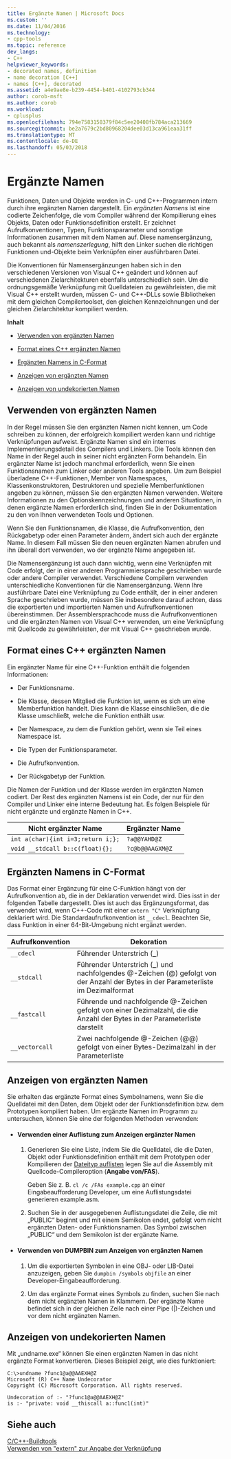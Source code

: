 ```yaml
---
title: Ergänzte Namen | Microsoft Docs
ms.custom: ''
ms.date: 11/04/2016
ms.technology:
- cpp-tools
ms.topic: reference
dev_langs:
- C++
helpviewer_keywords:
- decorated names, definition
- name decoration [C++]
- names [C++], decorated
ms.assetid: a4e9ae8e-b239-4454-b401-4102793cb344
author: corob-msft
ms.author: corob
ms.workload:
- cplusplus
ms.openlocfilehash: 794e7583158379f84c5ee20408fb784aca213669
ms.sourcegitcommit: be2a7679c2bd80968204dee03d13ca961eaa31ff
ms.translationtype: MT
ms.contentlocale: de-DE
ms.lasthandoff: 05/03/2018
---
```

# <a name="decorated-names"></a>Ergänzte Namen
Funktionen, Daten und Objekte werden in C- und C++-Programmen intern durch ihre ergänzten Namen dargestellt. Ein *ergänzten Namens* ist eine codierte Zeichenfolge, die vom Compiler während der Kompilierung eines Objekts, Daten oder Funktionsdefinition erstellt. Er zeichnet Aufrufkonventionen, Typen, Funktionsparameter und sonstige Informationen zusammen mit dem Namen auf. Diese namensergänzung, auch bekannt als *namenszerlegung*, hilft den Linker suchen die richtigen Funktionen und-Objekte beim Verknüpfen einer ausführbaren Datei.  
  
 Die Konventionen für Namensergänzungen haben sich in den verschiedenen Versionen von Visual C++ geändert und können auf verschiedenen Zielarchitekturen ebenfalls unterschiedlich sein. Um die ordnungsgemäße Verknüpfung mit Quelldateien zu gewährleisten, die mit Visual C++ erstellt wurden, müssen C- und C++-DLLs sowie Bibliotheken mit dem gleichen Compilertoolset, den gleichen Kennzeichnungen und der gleichen Zielarchitektur kompiliert werden.  
  
 **Inhalt**  
  
-   [Verwenden von ergänzten Namen](#Using)  
  
-   [Format eines C++ ergänzten Namen](#Format)  
  
-   [Ergänzten Namens in C-Format](#FormatC)  
  
-   [Anzeigen von ergänzten Namen](#Viewing)  
  
-   [Anzeigen von undekorierten Namen](#Undecorated)  
  
##  <a name="Using"></a> Verwenden von ergänzten Namen  
 In der Regel müssen Sie den ergänzten Namen nicht kennen, um Code schreiben zu können, der erfolgreich kompiliert werden kann und richtige Verknüpfungen aufweist. Ergänzte Namen sind ein internes Implementierungsdetail des Compilers und Linkers. Die Tools können den Name in der Regel auch in seiner nicht ergänzten Form behandeln. Ein ergänzter Name ist jedoch manchmal erforderlich, wenn Sie einen Funktionsnamen zum Linker oder anderen Tools angeben. Um zum Beispiel überladene C++-Funktionen, Member von Namespaces, Klassenkonstruktoren, Destruktoren und spezielle Memberfunktionen angeben zu können, müssen Sie den ergänzten Namen verwenden. Weitere Informationen zu den Optionskennzeichnungen und anderen Situationen, in denen ergänzte Namen erforderlich sind, finden Sie in der Dokumentation zu den von Ihnen verwendeten Tools und Optionen.  
  
 Wenn Sie den Funktionsnamen, die Klasse, die Aufrufkonvention, den Rückgabetyp oder einen Parameter ändern, ändert sich auch der ergänzte Name. In diesem Fall müssen Sie den neuen ergänzten Namen abrufen und ihn überall dort verwenden, wo der ergänzte Name angegeben ist.  
  
 Die Namensergänzung ist auch dann wichtig, wenn eine Verknüpfen mit Code erfolgt, der in einer anderen Programmiersprache geschrieben wurde oder andere Compiler verwendet. Verschiedene Compilern verwenden unterschiedliche Konventionen für die Namensergänzung. Wenn Ihre ausführbare Datei eine Verknüpfung zu Code enthält, der in einer anderen Sprache geschrieben wurde, müssen Sie insbesondere darauf achten, dass die exportierten und importierten Namen und Aufrufkonventionen übereinstimmen. Der Assemblersprachcode muss die Aufrufkonventionen und die ergänzten Namen von Visual C++ verwenden, um eine Verknüpfung mit Quellcode zu gewährleisten, der mit Visual C++ geschrieben wurde.  
  
##  <a name="Format"></a> Format eines C++ ergänzten Namen  
 Ein ergänzter Name für eine C++-Funktion enthält die folgenden Informationen:  
  
-   Der Funktionsname.  
  
-   Die Klasse, dessen Mitglied die Funktion ist, wenn es sich um eine Memberfunktion handelt. Dies kann die Klasse einschließen, die die Klasse umschließt, welche die Funktion enthält usw.  
  
-   Der Namespace, zu dem die Funktion gehört, wenn sie Teil eines Namespace ist.  
  
-   Die Typen der Funktionsparameter.  
  
-   Die Aufrufkonvention.  
  
-   Der Rückgabetyp der Funktion.  
  
 Die Namen der Funktion und der Klasse werden im ergänzten Namen codiert. Der Rest des ergänzten Namens ist ein Code, der nur für den Compiler und Linker eine interne Bedeutung hat. Es folgen Beispiele für nicht ergänzte und ergänzte Namen in C++.  
  
|Nicht ergänzter Name|Ergänzter Name|  
|----------------------|--------------------|  
|`int a(char){int i=3;return i;};`|`?a@@YAHD@Z`|  
|`void __stdcall b::c(float){};`|`?c@b@@AAGXM@Z`|  
  
##  <a name="FormatC"></a> Ergänzten Namens in C-Format  
 Das Format einer Ergänzung für eine C-Funktion hängt von der Aufrufkonvention ab, die in der Deklaration verwendet wird. Dies isst in der folgenden Tabelle dargestellt. Dies ist auch das Ergänzungsformat, das verwendet wird, wenn C++-Code mit einer `extern "C"` Verknüpfung deklariert wird. Die Standardaufrufkonvention ist `__cdecl`. Beachten Sie, dass Funktion in einer 64-Bit-Umgebung nicht ergänzt werden.  
  
|Aufrufkonvention|Dekoration|  
|------------------------|----------------|  
|`__cdecl`|Führender Unterstrich (**_**)|  
|`__stdcall`|Führender Unterstrich (**_**) und nachfolgendes @-Zeichen (@) gefolgt von der Anzahl der Bytes in der Parameterliste im Dezimalformat|  
|`__fastcall`|Führende und nachfolgende @-Zeichen gefolgt von einer Dezimalzahl, die die Anzahl der Bytes in der Parameterliste darstellt|  
|`__vectorcall`|Zwei nachfolgende @-Zeichen (@@) gefolgt von einer Bytes-Dezimalzahl in der Parameterliste|  
  
##  <a name="Viewing"></a> Anzeigen von ergänzten Namen  
 Sie erhalten das ergänzte Format eines Symbolnamens, wenn Sie die Quelldatei mit den Daten, dem Objekt oder der Funktionsdefinition bzw. dem Prototypen kompiliert haben. Um ergänzte Namen im Programm zu untersuchen, können Sie eine der folgenden Methoden verwenden:  
  
-   #### <a name="to-use-a-listing-to-view-decorated-names"></a>Verwenden einer Auflistung zum Anzeigen ergänzter Namen  
  
    1.  Generieren Sie eine Liste, indem Sie die Quelldatei, die die Daten, Objekt oder Funktionsdefinition enthält mit dem Prototypen oder Kompilieren der [Dateityp auflisten](../../build/reference/fa-fa-listing-file.md) legen Sie auf die Assembly mit Quellcode-Compileroption (**Angabe von/FAS**).  
  
         Geben Sie z. B. `cl /c /FAs example.cpp` an einer Eingabeaufforderung Developer, um eine Auflistungsdatei generieren example.asm.  
  
    2.  Suchen Sie in der ausgegebenen Auflistungsdatei die Zeile, die mit „PUBLIC“ beginnt und mit einem Semikolon endet, gefolgt vom nicht ergänzten Daten- oder Funktionsnamen. Das Symbol zwischen „PUBLIC“ und dem Semikolon ist der ergänzte Name.  
  
-   #### <a name="to-use-dumpbin-to-view-decorated-names"></a>Verwenden von DUMPBIN zum Anzeigen von ergänzten Namen  
  
    1.  Um die exportierten Symbolen in eine OBJ- oder LIB-Datei anzuzeigen, geben Sie `dumpbin /symbols` `objfile` an einer Developer-Eingabeaufforderung.  
  
    2.  Um das ergänzte Format eines Symbols zu finden, suchen Sie nach dem nicht ergänzten Namen in Klammern. Der ergänzte Name befindet sich in der gleichen Zeile nach einer Pipe (&#124;)-Zeichen und vor dem nicht ergänzten Namen.  
  
##  <a name="Undecorated"></a> Anzeigen von undekorierten Namen  
 Mit „undname.exe“ können Sie einen ergänzten Namen in das nicht ergänzte Format konvertieren. Dieses Beispiel zeigt, wie dies funktioniert:  
  
```  
C:\>undname ?func1@a@@AAEXH@Z  
Microsoft (R) C++ Name Undecorator  
Copyright (C) Microsoft Corporation. All rights reserved.  
  
Undecoration of :- "?func1@a@@AAEXH@Z"  
is :- "private: void __thiscall a::func1(int)"  
```  
  
## <a name="see-also"></a>Siehe auch  
 [C/C++-Buildtools](../../build/reference/c-cpp-build-tools.md)   
 [Verwenden von "extern" zur Angabe der Verknüpfung](../../cpp/using-extern-to-specify-linkage.md)
